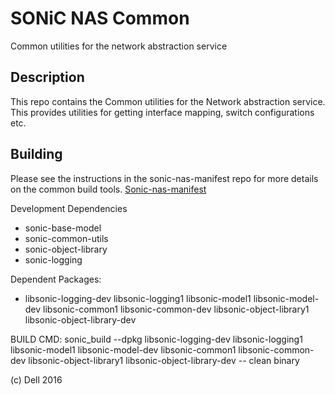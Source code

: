SONiC NAS Common
===============

Common utilities for the network abstraction service 

Description
-----------

This repo contains the Common utilities for the Network abstraction service. This provides utilities for getting interface mapping, switch configurations etc.

Building
---------
Please see the instructions in the sonic-nas-manifest repo for more details on the common build tools.  [Sonic-nas-manifest](https://stash.force10networks.com/projects/SONIC/repos/sonic-nas-manifest/browse)

Development Dependencies
 - sonic-base-model
 - sonic-common-utils
 - sonic-object-library
 - sonic-logging

Dependent Packages:
- libsonic-logging-dev libsonic-logging1 libsonic-model1 libsonic-model-dev libsonic-common1 libsonic-common-dev libsonic-object-library1 libsonic-object-library-dev

BUILD CMD: sonic_build --dpkg libsonic-logging-dev libsonic-logging1 libsonic-model1 libsonic-model-dev libsonic-common1 libsonic-common-dev libsonic-object-library1 libsonic-object-library-dev -- clean binary


(c) Dell 2016
